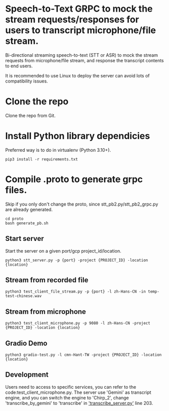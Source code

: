 #  Speech-to-Text GRPC to mock the stream requests/responses for users to transcript microphone/file stream.
Bi-directional streaming speech-to-text (STT or ASR) to mock the stream requests from microphone/file stream, and response the transcript contents to end users.

It is recommended to use Linux to deploy the server can avoid lots of compatibility issues.

# Clone the repo
Clone the repo from Git.

# Install Python library dependicies
Preferred way is to do in virtualenv (Python 3.10+).
```
pip3 install -r requirements.txt
```

# Compile .proto to generate grpc files.
Skip if you only don't change the proto, since stt_pb2.py/stt_pb2_grpc.py are already generated.
```
cd proto
bash generate_pb.sh
```

## Start server
Start the server on a given port/gcp project_id/location. 
```
python3 stt_server.py -p {port} -project {PROJECT_ID} -location {location}
```

## Stream from recorded file
```
python3 test_client_file_stream.py -p {port} -l zh-Hans-CN -in temp-test-chinese.wav
```

## Stream from microphone
```
python3 test_client_microphone.py -p 9080 -l zh-Hans-CN -project {PROJECT_ID} -location {location}
```

## Gradio Demo
```
python3 gradio-test.py -l cmn-Hant-TW -project {PROJECT_ID} -location {location}
```

## Development
Users need to access to specific services, you can refer to the code:test_client_microphone.py.
The server use 'Gemini' as transcript engine, and you can switch the engine to 'Chirp_2', change 'transcribe_by_gemini' to 'transcribe' in ['transcribe_server.py'](transcribe_server.py) line 203.